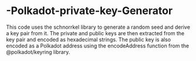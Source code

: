 # -Polkadot-private-key-Generator

This code uses the schnorrkel library to generate a random seed and derive a key pair from it. The private and public keys are then extracted from the key pair and encoded as hexadecimal strings. The public key is also encoded as a Polkadot address using the encodeAddress function from the @polkadot/keyring library.
